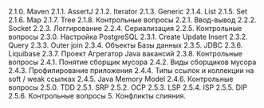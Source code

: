 2.1.0. Maven
2.1.1. AssertJ
2.1.2. Iterator
2.1.3. Generic
2.1.4. List
2.1.5. Set
2.1.6. Map
2.1.7. Tree
2.1.8. Контрольные вопросы
2.2.1. Ввод-вывод
2.2.2. Socket
2.2.3. Логгирование
2.2.4. Сериализация
2.2.5. Контрольные вопросы
2.3.0. Настройка PostgreSQL
2.3.1. Create Update Insert
2.3.2. Query
2.3.3. Outer join
2.3.4. Объекты Базы данных
2.3.5. JDBC
2.3.6. Liquibase
2.3.7. Проект Агрегатор Java вакансий
2.3.8. Контрольные вопросы
2.4.1. Понятие сборщик мусора
2.4.2. Виды сборщиков мусора
2.4.3. Профилирование приложения
2.4.4. Типы ссылок и коллекции на soft / weak ссылках
2.4.5. Java Memory Model
2.4.6. Контрольные вопросы
2.5.0. TDD
2.5.1. SRP
2.5.2. OCP
2.5.3. LSP
2.5.4. ISP
2.5.5. DIP
2.5.6. Контрольные вопросы
5. Конфликты слияния.